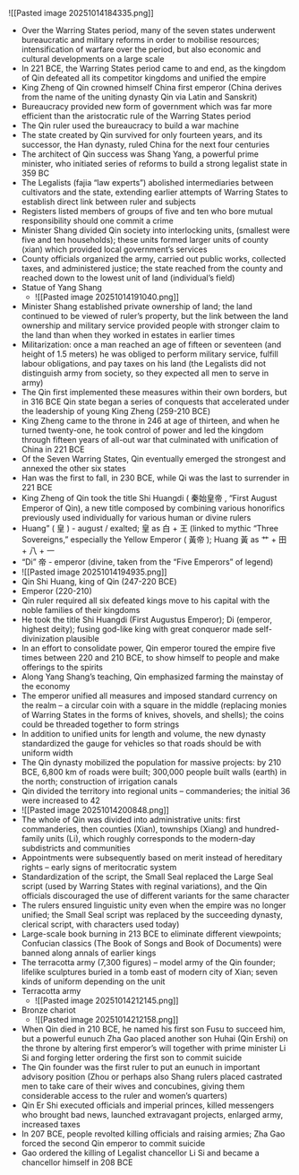 ![[Pasted image 20251014184335.png]]
* Over the Warring States period, many of the seven states underwent bureaucratic and military reforms in order to mobilise resources; intensification of warfare over the period, but also economic and cultural developments on a large scale
* In 221 BCЕ, the Warring States period came to and end, as the kingdom of Qin defeated all its competitor kingdoms and unified the empire
* King Zheng of Qin crowned himself China first emperor (China derives from the name of the uniting dynasty Qin via Latin and Sanskrit)
* Bureaucracy provided new form of government which was far more efficient than the aristocratic rule of the Warring States period
* The Qin ruler used the bureaucracy to build a war machine
* The state created by Qin survived for only fourteen years, and its successor, the Han dynasty, ruled China for the next four centuries 
* The architect of Qin success was Shang Yang, a powerful prime minister, who initiated series of reforms to build a strong legalist state in 359 BC
* The Legalists (fajia “law experts”) abolished intermediaries between cultivators and the state, extending earlier attempts of Warring States to establish direct link between ruler and subjects
* Registers listed members of groups of five and ten who bore mutual responsibility should one commit a crime
* Minister Shang divided Qin society into interlocking units, (smallest were five and ten households); these units formed larger units of county (xian) which provided local government’s services
* County officials organized the army, carried out public works, collected taxes, and administered justice; the state reached from the county and reached down to the lowest unit of land (individual’s field)
* Statue of Yang Shang
	* ![[Pasted image 20251014191040.png]]
* Minister Shang established private ownership of land; the land continued to be viewed of ruler’s property, but the link between the land ownership and military service provided people with stronger claim to the land than when they worked in estates in earlier times
* Militarization: once a man reached an age of fifteen or seventeen (and height of 1.5 meters) he was obliged to perform military service, fulfill labour obligations, and pay taxes on his land (the Legalists did not distinguish army from society, so they expected all men to serve in army)
* The Qin first implemented these measures within their own borders, but in 316 BCЕ Qin state began a series of conquests that accelerated under the leadership of young King Zheng (259-210 BCЕ)
* King Zheng came to the throne in 246 at age of thirteen, and when he turned twenty-one, he took control of power and led the kingdom through fifteen years of all-out war that culminated with unification of China in 221 BCЕ 
* Of the Seven Warring States, Qin eventually emerged the strongest and annexed the other six states
* Han was the first to fall, in 230 BCЕ, while Qi was the last to surrender in 221 BCЕ
* King Zheng of Qin took the title Shi Huangdi ( 秦始皇帝 , “First August Emperor of Qin), a new title composed by combining various honorifics previously used individually for various human or divine rulers
* Huang” ( 皇 ) - august / exalted; 皇 as 白 + 王 (linked to mythic “Three Sovereigns,” especially the Yellow Emperor ( 黃帝 ); Huang 黃 as 艹 + 田 + 八 + 一 
* “Di” 帝 - emperor (divine, taken from the “Five Emperors” of legend)
* ![[Pasted image 20251014194935.png]]
* Qin Shi Huang, king of Qin (247-220 BCЕ)  
* Emperor (220-210)
* Qin ruler required all six defeated kings move to his capital with the noble families of their kingdoms 
* He took the title Shi Huangdi (First Augustus Emperor); Di (emperor, highest deity); fusing god-like king with great conqueror made self-divinization plausible 
* In an effort to consolidate power, Qin emperor toured the empire five times between 220 and 210 BCЕ, to show himself to people and make offerings to the spirits 
* Along Yang Shang’s teaching, Qin emphasized farming the mainstay of the economy
* The emperor unified all measures and imposed standard currency on the realm – a circular coin with a square in the middle (replacing monies of Warring States in the forms of knives, shovels, and shells); the coins could be threaded together to form strings
* In addition to unified units for length and volume, the new dynasty standardized the gauge for vehicles so that roads should be with uniform width 
* The Qin dynasty mobilized the population for massive projects: by 210 BCE, 6,800 km of roads were built; 300,000 people built walls (earth) in the north; construction of irrigation canals 
* Qin divided the territory into regional units – commanderies; the initial 36 were increased to 42
* ![[Pasted image 20251014200848.png]]
* The whole of Qin was divided into administrative units: first commanderies, then counties (Xian), townships (Xiang) and hundred-family units (Li), which roughly corresponds to the modern-day subdistricts and communities
* Appointments were subsequently based on merit instead of hereditary rights – early signs of meritocratic system
* Standardization of the script, the Small Seal replaced the Large Seal script (used by Warring States with reginal variations), and the Qin officials discouraged the use of different variants for the same character
* The rulers ensured linguistic unity even when the empire was no longer unified; the Small Seal script was replaced by the succeeding dynasty, clerical script, with characters used today)
* Large-scale book burning in 213 BCE to eliminate different viewpoints; Confucian classics (The Book of Songs and Book of Documents) were banned along annals of earlier kings
* The terracotta army (7,300 figures) – model army of the Qin founder; lifelike sculptures buried in a tomb east of modern city of Xian; seven kinds of uniform depending on the unit 
* Terracotta army
	* ![[Pasted image 20251014212145.png]]
* Bronze chariot
	* ![[Pasted image 20251014212158.png]]
* When Qin died in 210 BCE, he named his first son Fusu to succeed him, but a powerful eunuch Zha Gao placed another son Huhai (Qin Ershi) on the throne by altering first emperor’s will together with prime minister Li Si and forging letter ordering the first son to commit suicide
* The Qin founder was the first ruler to put an eunuch in important advisory position (Zhou or perhaps also Shang rulers placed castrated men to take care of their wives and concubines, giving them considerable access to the ruler and women’s quarters)
* Qin Er Shi executed officials and imperial princes, killed messengers who brought bad news, launched extravagant projects, enlarged army, increased taxes
* In 207 BCE, people revolted killing officials and raising armies; Zha Gao forced the second Qin emperor to commit suicide 
* Gao ordered the killing of Legalist chancellor Li Si and became a chancellor himself in 208 BCE